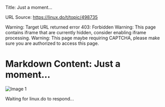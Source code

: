 Title: Just a moment...

URL Source: https://linux.do/t/topic/498735

Warning: Target URL returned error 403: Forbidden
Warning: This page contains iframe that are currently hidden, consider enabling iframe processing.
Warning: This page maybe requiring CAPTCHA, please make sure you are authorized to access this page.

Markdown Content:
Just a moment...
=============== 

![Image 1](blob:https://linux.do/c0e5b9b53a51453d3a80371c867e3d18)

Waiting for linux.do to respond...
